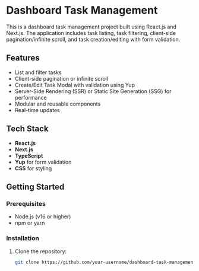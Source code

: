 # Dashboard Task Management

This is a dashboard task management project built using React.js and Next.js. The application includes task listing, task filtering, client-side pagination/infinite scroll, and task creation/editing with form validation.

## Features

- List and filter tasks
- Client-side pagination or infinite scroll
- Create/Edit Task Modal with validation using Yup
- Server-Side Rendering (SSR) or Static Site Generation (SSG) for performance
- Modular and reusable components
- Real-time updates

## Tech Stack

- **React.js**
- **Next.js**
- **TypeScript**
- **Yup** for form validation
- **CSS** for styling

## Getting Started

### Prerequisites

- Node.js (v16 or higher)
- npm or yarn

### Installation

1. Clone the repository:
   ```bash
   git clone https://github.com/your-username/dashboard-task-management.git
   ```
